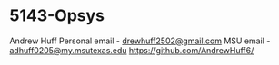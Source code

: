 # 5143-Opsys
Andrew Huff
Personal email - drewhuff2502@gmail.com
MSU email - adhuff0205@my.msutexas.edu
https://github.com/AndrewHuff6/
